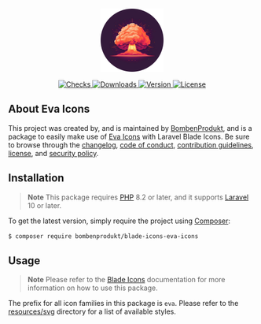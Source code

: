 <p align="center">
    <a href="https://bombenprodukt.com" target="_blank">
        <img src="https://raw.githubusercontent.com/BombenProdukt/assets/main/logo-text.svg" width="128" alt="BombenProdukt Logo" />
    </a>
</p>

<p align="center">
    <a href="https://github.com/BombenProdukt/blade-icons-eva-icons/actions">
        <img src="https://badge.sh/github/check-runs/BombenProdukt/blade-icons-eva-icons" alt="Checks" />
    </a>
    <a href="https://packagist.org/packages/bombenprodukt/blade-icons-eva-icons">
        <img src="https://badge.sh/packagist/downloads/BombenProdukt/blade-icons-eva-icons" alt="Downloads" />
    </a>
    <a href="https://packagist.org/packages/bombenprodukt/blade-icons-eva-icons">
        <img src="https://badge.sh/packagist/version/BombenProdukt/blade-icons-eva-icons" alt="Version" />
    </a>
    <a href="https://packagist.org/packages/bombenprodukt/blade-icons-eva-icons">
        <img src="https://badge.sh/packagist/license/BombenProdukt/blade-icons-eva-icons" alt="License" />
    </a>
</p>

## About Eva Icons

This project was created by, and is maintained by [BombenProdukt](https://github.com/BombenProdukt), and is a package to easily make use of [Eva Icons](https://akveo.github.io/eva-icons/#/) with Laravel Blade Icons. Be sure to browse through the [changelog](CHANGELOG.md), [code of conduct](.github/CODE_OF_CONDUCT.md), [contribution guidelines](.github/CONTRIBUTING.md), [license](LICENSE), and [security policy](.github/SECURITY.md).

## Installation

> **Note**
> This package requires [PHP](https://www.php.net/) 8.2 or later, and it supports [Laravel](https://laravel.com/) 10 or later.

To get the latest version, simply require the project using [Composer](https://getcomposer.org/):

```bash
$ composer require bombenprodukt/blade-icons-eva-icons
```

## Usage

> **Note**
> Please refer to the [Blade Icons](https://github.com/BombenProdukt/blade-icons) documentation for more information on how to use this package.

The prefix for all icon families in this package is `eva`. Please refer to the [resources/svg](/resources/svg) directory for a list of available styles.
